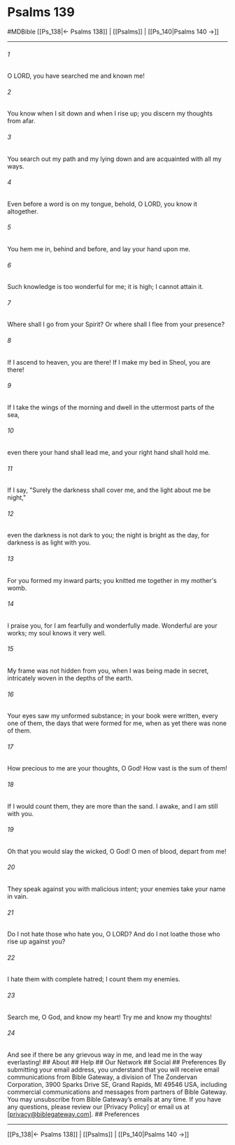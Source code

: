 # Psalms 139
#MDBible
[[Ps_138|← Psalms 138]] | [[Psalms]] | [[Ps_140|Psalms 140 →]]

***


###### 1 
O LORD, you have searched me and known me! 

###### 2 
You know when I sit down and when I rise up; you discern my thoughts from afar. 

###### 3 
You search out my path and my lying down and are acquainted with all my ways. 

###### 4 
Even before a word is on my tongue, behold, O LORD, you know it altogether. 

###### 5 
You hem me in, behind and before, and lay your hand upon me. 

###### 6 
Such knowledge is too wonderful for me; it is high; I cannot attain it. 

###### 7 
Where shall I go from your Spirit? Or where shall I flee from your presence? 

###### 8 
If I ascend to heaven, you are there! If I make my bed in Sheol, you are there! 

###### 9 
If I take the wings of the morning and dwell in the uttermost parts of the sea, 

###### 10 
even there your hand shall lead me, and your right hand shall hold me. 

###### 11 
If I say, "Surely the darkness shall cover me, and the light about me be night," 

###### 12 
even the darkness is not dark to you; the night is bright as the day, for darkness is as light with you. 

###### 13 
For you formed my inward parts; you knitted me together in my mother's womb. 

###### 14 
I praise you, for I am fearfully and wonderfully made. Wonderful are your works; my soul knows it very well. 

###### 15 
My frame was not hidden from you, when I was being made in secret, intricately woven in the depths of the earth. 

###### 16 
Your eyes saw my unformed substance; in your book were written, every one of them, the days that were formed for me, when as yet there was none of them. 

###### 17 
How precious to me are your thoughts, O God! How vast is the sum of them! 

###### 18 
If I would count them, they are more than the sand. I awake, and I am still with you. 

###### 19 
Oh that you would slay the wicked, O God! O men of blood, depart from me! 

###### 20 
They speak against you with malicious intent; your enemies take your name in vain. 

###### 21 
Do I not hate those who hate you, O LORD? And do I not loathe those who rise up against you? 

###### 22 
I hate them with complete hatred; I count them my enemies. 

###### 23 
Search me, O God, and know my heart! Try me and know my thoughts! 

###### 24 
And see if there be any grievous way in me, and lead me in the way everlasting! ## About ## Help ## Our Network ## Social ## Preferences By submitting your email address, you understand that you will receive email communications from Bible Gateway, a division of The Zondervan Corporation, 3900 Sparks Drive SE, Grand Rapids, MI 49546 USA, including commercial communications and messages from partners of Bible Gateway. You may unsubscribe from Bible Gateway&rsquo;s emails at any time. If you have any questions, please review our [Privacy Policy] or email us at [privacy@biblegateway.com]. ## Preferences

***

[[Ps_138|← Psalms 138]] | [[Psalms]] | [[Ps_140|Psalms 140 →]]
